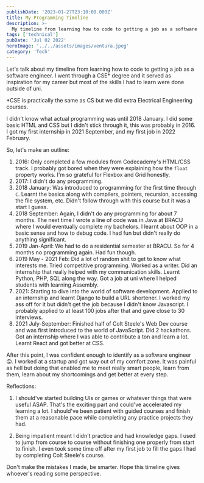 ```yaml
---
publishDate: '2023-01-27T23:10:00.000Z'
title: My Programming Timeline
description: >-
  My timeline from learning how to code to getting a job as a software engineer.
tags: ['technical']
pubDate: 'Jul 02 2022'
heroImage: '../../assets/images/ventura.jpeg'
category: 'Tech'
---
```


Let's talk about my timeline from learning how to code to getting a job as a software engineer. I went through a CSE\* degree and it served as inspiration for my career but most of the skills I had to learn were done outside of uni.

\*CSE is practically the same as CS but we did extra Electrical Engineering courses.

I didn't know what actual programming was until 2018 January. I did some basic HTML and CSS but I didn't stick through it, this was probably in 2016. I got my first internship in 2021 September, and my first job in 2022 February.

So, let's make an outline:

1. 2016: Only completed a few modules from Codecademy's HTML/CSS track. I probably got bored when they were explaining how the `float` property works. I'm so grateful for Flexbox and Grid honestly.
2. 2017: I didn't do any programming.
3. 2018 January: Was introduced to programming for the first time through `C`. Learnt the basics along with compilers, pointers, recursion, accessing the file system, etc. Didn't follow through with this course but it was a start I guess.
4. 2018 September: Again, I didn't do any programming for about 7 months. The next time I wrote a line of code was in Java at BRACU where I would eventually complete my bachelors. I learnt about OOP in a basic sense and how to debug code. I had fun but didn't really do anything significant.
5. 2019 Jan-April: We had to do a residential semester at BRACU. So for 4 months no programming again. Had fun though.
6. 2019 May - 2021 Feb: Did a lot of random shit to get to know what interests me. Tried competitive programming. Worked as a writer. Did an internship that really helped with my communication skills. Learnt Python, PHP, SQL along the way. Got a job at uni where I helped students with learning Assembly.
7. 2021: Starting to dive into the world of software development. Applied to an internship and learnt Django to build a URL shortener. I worked my ass off for it but didn't get the job because I didn't know Javascript. I probably applied to at least 100 jobs after that and gave close to 30 interviews.
8. 2021 July-September: Finished half of Colt Steele's Web Dev course and was first introduced to the world of JavaScript. Did 2 hackathons. Got an internship where I was able to contribute a ton and learn a lot. Learnt React and got better at CSS.

After this point, I was confident enough to identify as a software engineer 😛. I worked at a startup and got way out of my comfort zone. It was painful as hell but doing that enabled me to meet really smart people, learn from them, learn about my shortcomings and get better at every step.

Reflections:

1. I should've started building UIs or games or whatever things that were useful ASAP. That's the exciting part and could've accelerated my learning a lot. I should've been patient with guided courses and finish them at a reasonable pace while completing any practice projects they had.

2. Being impatient meant I didn't practice and had knowledge gaps. I used to jump from course to course without finishing one properly from start to finish. I even took some time off after my first job to fill the gaps I had by completing Colt Steele's course.

Don't make the mistakes I made, be smarter. Hope this timeline gives whoever's reading some perspective.
